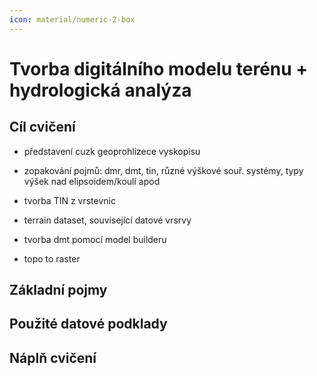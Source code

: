 ```yaml
---
icon: material/numeric-2-box
---
```


# Tvorba digitálního modelu terénu + hydrologická analýza

## Cíl cvičení
- představení cuzk geoprohlizece vyskopisu

- zopakování pojmů: dmr, dmt, tin, různé výškové souř. systémy, typy výšek nad elipsoidem/koulí apod

- tvorba TIN z vrstevnic

- terrain dataset, související datové vrsrvy

- tvorba dmt pomocí model builderu

- topo to raster

## Základní pojmy

## Použité datové podklady

## Náplň cvičení
